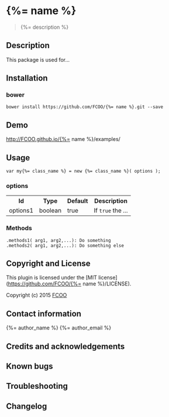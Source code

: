# {%= name %}
>{%= description %}


## Description
This package is used for...

## Installation
### bower
`bower install https://github.com/FCOO/{%= name %}.git --save`

## Demo
http://FCOO.github.io/{%= name %}/examples/ 

## Usage
```var my{%= class_name %} = new {%= class_name %}( options );```


### options
<table>
<tr>
<th>Id</th>
<th>Type</th> 
<th>Default</th>
<th>Description</th>
</tr>

<tr>
<td>options1</td>
<td>boolean</td>
<td>true</td>
<td>If <code>true</code> the ...</td>
</tr>
</table>

### Methods

    .methods1( arg1, arg2,...): Do something
    .methods2( arg1, arg2,...): Do something else



## Copyright and License
This plugin is licensed under the [MIT license](https://github.com/FCOO/{%= name %}/LICENSE).

Copyright (c) 2015 [FCOO](https://github.com/FCOO)

## Contact information

{%= author_name %} {%= author_email %}


## Credits and acknowledgements


## Known bugs

## Troubleshooting

## Changelog



